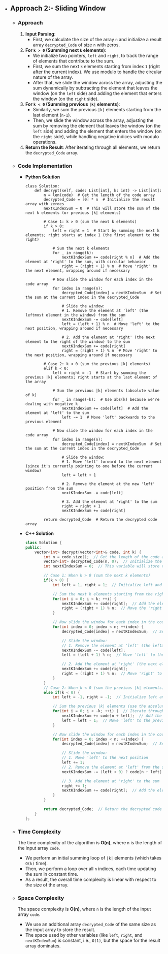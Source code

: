 - ## Approach 2:- Sliding Window
    - ### Approach
        1. **Input Parsing**: 
            - First, we calculate the size of the array `n` and initialize a result array `decrypted_Code` of size `n` with zeros.     
        2. **For `k > 0` (Summing next `k` elements)**:
            - We initialize two pointers, `left` and `right`, to track the range of elements that contribute to the sum.
            - First, we sum the next `k` elements starting from index `1` (right after the current index). We use modulo to handle the circular nature of the array.
            - After that, we slide the window across the array, adjusting the sum dynamically by subtracting the element that leaves the window (on the `left` side) and adding the element that enters the window (on the `right` side).
        3. **For `k < 0` (Summing previous `|k|` elements)**:
            - Similarly, we sum the previous `|k|` elements starting from the last element (`n-1`).
            - Then, we slide the window across the array, adjusting the sum by removing the element that leaves the window (on the `left` side) and adding the element that enters the window (on the `right` side), while handling negative indices with modulo operations.
        4. **Return the Result**: After iterating through all elements, we return the `decrypted_Code` array.

    - ### Code Implementation

        - **Python Solution**

            ```python3 []
            class Solution:
                def decrypt(self, code: List[int], k: int) -> List[int]:
                    n = len(code)  # Get the length of the code array
                    decrypted_Code = [0] * n  # Initialize the result array with zeroes
                    nextKIndexSum = 0  # This will store the sum of the next k elements (or previous |k| elements)

                    # Case 1: k > 0 (sum the next k elements)
                    if k > 0:
                        left = right = 1  # Start by summing the next k elements; right starts at index 1 (the first element to the right)
                        
                        # Sum the next k elements
                        for _ in range(k):
                            nextKIndexSum += code[right % n]  # Add the element at 'right' to the sum, with circular behavior
                            right = (right + 1) % n  # Move 'right' to the next element, wrapping around if necessary

                        # Now slide the window for each index in the code array
                        for index in range(n):
                            decrypted_Code[index] = nextKIndexSum  # Set the sum at the current index in the decrypted_Code
                            
                            # Slide the window: 
                            # 1. Remove the element at 'left' (the leftmost element in the window) from the sum
                            nextKIndexSum -= code[left]
                            left = (left + 1) % n  # Move 'left' to the next position, wrapping around if necessary
                            
                            # 2. Add the element at 'right' (the next element to the right of the window) to the sum
                            nextKIndexSum += code[right]
                            right = (right + 1) % n  # Move 'right' to the next position, wrapping around if necessary

                    # Case 2: k < 0 (sum the previous |k| elements)
                    elif k < 0:
                        left = right = -1  # Start by summing the previous |k| elements; right starts at the last element of the array
                        
                        # Sum the previous |k| elements (absolute value of k)
                        for _ in range(-k):  # Use abs(k) because we're dealing with negative k
                            nextKIndexSum += code[left]  # Add the element at 'left' to the sum
                            left -= 1  # Move 'left' backwards to the previous element

                        # Now slide the window for each index in the code array
                        for index in range(n):
                            decrypted_Code[index] = nextKIndexSum  # Set the sum at the current index in the decrypted_Code
                            
                            # Slide the window: 
                            # 1. Move 'left' forward to the next element (since it's currently pointing to one before the current window)
                            left = left + 1
                            
                            # 2. Remove the element at the new 'left' position from the sum
                            nextKIndexSum -= code[left]
                            
                            # 3. Add the element at 'right' to the sum
                            right = right + 1
                            nextKIndexSum += code[right]

                    return decrypted_Code  # Return the decrypted code array
            ```
        
        - **C++ Solution**

            ```cpp []
            class Solution {
            public:
                vector<int> decrypt(vector<int>& code, int k) {
                    int n = code.size();  // Get the length of the code array
                    vector<int> decrypted_Code(n, 0);  // Initialize the result array with zeros
                    int nextKIndexSum = 0;  // This variable will store the sum of the next k elements (or previous |k| elements)

                    // Case 1: When k > 0 (sum the next k elements)
                    if(k > 0) {
                        int left = 1, right = 1;  // Initialize left and right pointers to the first element after the current one

                        // Sum the next k elements starting from the right pointer
                        for(int i = 0; i < k; ++i) {
                            nextKIndexSum += code[right];  // Add the element at the 'right' pointer to the sum
                            right = (right + 1) % n;  // Move the 'right' pointer circularly (wraps around when it goes beyond n-1)
                        }

                        // Now slide the window for each index in the code array
                        for(int index = 0; index < n; ++index) {
                            decrypted_Code[index] = nextKIndexSum;  // Set the decrypted value at the current index

                            // Slide the window:
                            // 1. Remove the element at 'left' (the leftmost element in the window) from the sum
                            nextKIndexSum -= code[left];
                            left = (left + 1) % n;  // Move 'left' to the next position, wrapping around when it reaches n

                            // 2. Add the element at 'right' (the next element to the right of the window) to the sum
                            nextKIndexSum += code[right];
                            right = (right + 1) % n;  // Move 'right' to the next position, wrapping around when it reaches n
                        }
                    }
                    // Case 2: When k < 0 (sum the previous |k| elements)
                    else if(k < 0) {
                        int left = -1, right = -1;  // Initialize left and right to the last element (n-1)

                        // Sum the previous |k| elements (use the absolute value of k)
                        for(int i = 0; i < -k; ++i) {  // Iterate through |k| elements to sum them
                            nextKIndexSum += code[n + left];  // Add the element at the 'left' pointer (adjusted for circular indexing)
                            left = left - 1;  // Move 'left' to the previous position
                        }

                        // Now slide the window for each index in the code array
                        for(int index = 0; index < n; ++index) {
                            decrypted_Code[index] = nextKIndexSum;  // Set the decrypted value at the current index

                            // Slide the window:
                            // 1. Move 'left' to the next position
                            left += 1;
                            // 2. Remove the element at 'left' from the sum and adjust 'left' for the circular array
                            nextKIndexSum -= (left < 0) ? code[n + left] : code[left];  // Handle negative indices using circular indexing

                            // 3. Add the element at 'right' to the sum
                            right += 1;
                            nextKIndexSum += code[right];  // Add the element at 'right' to the sum
                        }
                    }

                    return decrypted_Code;  // Return the decrypted code array
                }
            };
            ```

    - ### Time Complexity
        The time complexity of the algorithm is **O(n)**, where `n` is the length of the input array `code`. 

        - We perform an initial summing loop of `|k|` elements (which takes `O(k)` time).
        - Then, we perform a loop over all `n` indices, each time updating the sum in constant time.
        - As a result, the overall time complexity is linear with respect to the size of the array.

    - ### Space Complexity
        The space complexity is **O(n)**, where `n` is the length of the input array `code`.

        - We use an additional array `decrypted_Code` of the same size as the input array to store the result.
        - The space used by other variables (like `left`, `right`, and `nextKIndexSum`) is constant, i.e., `O(1)`, but the space for the result array dominates.